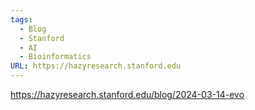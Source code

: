 ```yaml
---
tags:
  - Blog
  - Stanford
  - AI
  - Bioinformatics
URL: https://hazyresearch.stanford.edu
---
```

https://hazyresearch.stanford.edu/blog/2024-03-14-evo